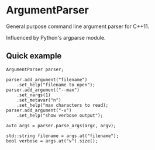 # ArgumentParser
General purpose command line argument parser for C++11.

Influenced by Python's argparse module.

## Quick example

    ArgumentParser parser;

    parser.add_argument("filename")
        .set_help("filename to open");
    parser.add_argument("--max")
        .set_nargs(1)
        .set_metavar("n")
        .set_help("max characters to read);
    parser.add_argument("-v")
        .set_help("show verbose output");

    auto args = parser.parse_args(argc, argv);

    std::string filename = args.at("filename");
    bool verbose = args.at("v").size();
